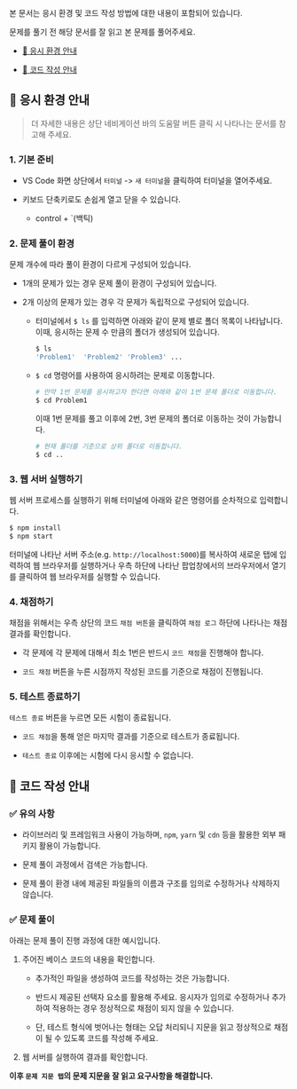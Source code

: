 본 문서는 응시 환경 및 코드 작성 방법에 대한 내용이 포함되어 있습니다.

문제를 풀기 전 해당 문서를 잘 읽고 본 문제를 풀어주세요.

- [📌 응시 환경 안내](#📌-응시-환경-안내)

- [📌 코드 작성 안내](#📌-코드-작성-안내)

## 📌 응시 환경 안내

> 더 자세한 내용은 상단 네비게이션 바의 도움말 버튼 클릭 시 나타나는 문서를 참고해 주세요.

### 1. 기본 준비

- VS Code 화면 상단에서 `터미널` -> `새 터미널`을 클릭하여 터미널을 열어주세요.

- 키보드 단축키로도 손쉽게 열고 닫을 수 있습니다.
  - control + `(백틱)

### 2. 문제 풀이 환경

문제 개수에 따라 풀이 환경이 다르게 구성되어 있습니다.

- 1개의 문제가 있는 경우 문제 풀이 환경이 구성되어 있습니다.

- 2개 이상의 문제가 있는 경우 각 문제가 독립적으로 구성되어 있습니다.

  - 터미널에서 `$ ls` 를 입력하면 아래와 같이 문제 별로 폴더 목록이 나타납니다. 이때, 응시하는 문제 수 만큼의 폴더가 생성되어 있습니다.

    ```bash
    $ ls
    'Problem1'  'Problem2' 'Problem3' ...
    ```

  - `$ cd` 명령어를 사용하여 응시하려는 문제로 이동합니다.

    ```bash
    # 만약 1번 문제를 응시하고자 한다면 아래와 같이 1번 문제 폴더로 이동합니다.
    $ cd Problem1
    ```

    이때 1번 문제를 풀고 이후에 2번, 3번 문제의 폴더로 이동하는 것이 가능합니다.

    ```bash
    # 현재 폴더를 기준으로 상위 폴더로 이동합니다.
    $ cd ..
    ```

### 3. 웹 서버 실행하기

웹 서버 프로세스를 실행하기 위해 터미널에 아래와 같은 명령어를 순차적으로 입력합니다.

```bash
$ npm install
$ npm start
```

터미널에 나타난 서버 주소(e.g. `http://localhost:5000`)를 복사하여 새로운 탭에 입력하여 웹 브라우저를 실행하거나 우측 하단에 나타난 팝업창에서의 브라우저에서 열기를 클릭하여 웹 브라우저를 실행할 수 있습니다.

### 4. 채점하기

채점을 위해서는 우측 상단의 코드 `채점 버튼`을 클릭하여 `채점 로그` 하단에 나타나는 채점 결과를 확인합니다.

- 각 문제에 각 문제에 대해서 최소 1번은 반드시 `코드 채점`을 진행해야 합니다.

- `코드 채점` 버튼을 누른 시점까지 작성된 코드를 기준으로 채점이 진행됩니다.

### 5. 테스트 종료하기

`테스트 종료` 버튼을 누르면 모든 시험이 종료됩니다.

- `코드 채점`을 통해 얻은 마지막 결과를 기준으로 테스트가 종료됩니다.

- `테스트 종료` 이후에는 시험에 다시 응시할 수 없습니다.

## 📌 코드 작성 안내

### ✅ 유의 사항

- 라이브러리 및 프레임워크 사용이 가능하며, `npm`, `yarn` 및 `cdn` 등을 활용한 외부 패키지 활용이 가능합니다.

- 문제 풀이 과정에서 검색은 가능합니다.

- 문제 풀이 환경 내에 제공된 파일들의 이름과 구조를 임의로 수정하거나 삭제하지 않습니다.

### ✅ 문제 풀이

아래는 문제 풀이 진행 과정에 대한 예시입니다.

1. 주어진 베이스 코드의 내용을 확인합니다.

   - 추가적인 파일을 생성하여 코드를 작성하는 것은 가능합니다.

   - 반드시 제공된 선택자 요소를 활용해 주세요. 응시자가 임의로 수정하거나 추가하여 적용하는 경우 정상적으로 채점이 되지 않을 수 있습니다.

   - 단, 테스트 형식에 벗어나는 형태는 오답 처리되니 지문을 읽고 정상적으로 채점이 될 수 있도록 코드를 작성해 주세요.

2. 웹 서버를 실행하여 결과를 확인합니다.

**이후 `문제 지문 탭`의 문제 지문을 잘 읽고 요구사항을 해결합니다.**
